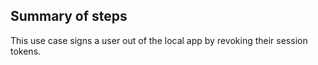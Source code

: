 ## Summary of steps

This use case signs a user out of the local app by revoking their session tokens.
